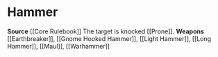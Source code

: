 ﻿---
id: '8'
name: Hammer
rarity: Common
source: '[[DATABASE/source/Core Rulebook|Core Rulebook]]'
trait: null
type: Weapon Critical Specialization

---
# Hammer

**Source** [[Core Rulebook]] 
The target is knocked [[Prone]].
**Weapons** [[Earthbreaker]], [[Gnome Hooked Hammer]], [[Light Hammer]], [[Long Hammer]], [[Maul]], [[Warhammer]]
